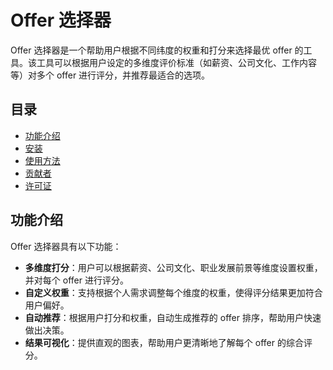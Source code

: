 # Offer 选择器

Offer 选择器是一个帮助用户根据不同纬度的权重和打分来选择最优 offer 的工具。该工具可以根据用户设定的多维度评价标准（如薪资、公司文化、工作内容等）对多个 offer 进行评分，并推荐最适合的选项。

## 目录

- [功能介绍](#功能介绍)
- [安装](#安装)
- [使用方法](#使用方法)
- [贡献者](#贡献者)
- [许可证](#许可证)

## 功能介绍

Offer 选择器具有以下功能：

- **多维度打分**：用户可以根据薪资、公司文化、职业发展前景等维度设置权重，并对每个 offer 进行评分。
- **自定义权重**：支持根据个人需求调整每个维度的权重，使得评分结果更加符合用户偏好。
- **自动推荐**：根据用户打分和权重，自动生成推荐的 offer 排序，帮助用户快速做出决策。
- **结果可视化**：提供直观的图表，帮助用户更清晰地了解每个 offer 的综合评分。
